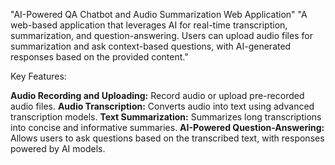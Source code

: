 "AI-Powered QA Chatbot and Audio Summarization Web Application"
"A web-based application that leverages AI for real-time transcription, summarization, and question-answering. Users can upload audio files for summarization and ask context-based questions, with AI-generated responses based on the provided content."

Key Features:


**Audio Recording and Uploading:** Record audio or upload pre-recorded audio files.
**Audio Transcription:** Converts audio into text using advanced transcription models.
**Text Summarization:** Summarizes long transcriptions into concise and informative summaries.
**AI-Powered Question-Answering:** Allows users to ask questions based on the transcribed text, with responses powered by AI models.
